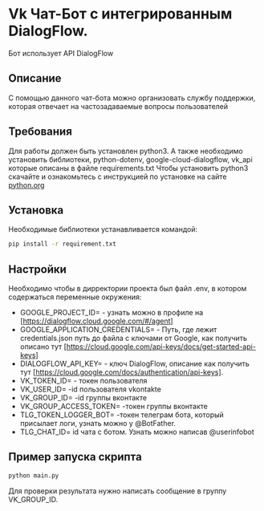# Vk Чат-Бот с интегрированным DialogFlow.
 Бот использует API DialogFlow

## Описание
С помощью данного чат-бота можно организовать службу поддержки, которая отвечает на частозадаваемые вопросы пользователей 

## Требования
Для работы должен быть установлен python3. А также необходимо установить библиотеки, python-dotenv, 
google-cloud-dialogflow, vk_api  которые описаны в файле requirements.txt
Чтобы установить python3 скачайте и ознакомьтесь с инструкцией по установке на сайте [python.org](https://www.python.org/downoloads)

## Установка
Необходимые библиотеки устанавливается командой:
```bash
pip install -r requirement.txt
```

## Настройки
Необходимо чтобы в дирректории проекта был файл .env, в котором содержаться переменные окружения:
* GOOGLE_PROJECT_ID= - узнать можно в профиле на [https://dialogflow.cloud.google.com/#/agent]
* GOOGLE_APPLICATION_CREDENTIALS= - Путь, где лежит credentials.json путь до файла с ключами от Google, как получить описано тут [https://cloud.google.com/api-keys/docs/get-started-api-keys]
* DIALOGFLOW_API_KEY= - ключ DialogFlow, описание как получить тут [https://cloud.google.com/docs/authentication/api-keys].
* VK_TOKEN_ID=  - токен пользователя
* VK_USER_ID= -id пользователя vkontakte
* VK_GROUP_ID= -id группы вконтакте
* VK_GROUP_ACCESS_TOKEN= -токен группы вконтакте
* TLG_TOKEN_LOGGER_BOT= -токен телеграм бота, который присылает логи, узнать можно у @BotFather.
* TLG_CHAT_ID= id чата с ботом. Узнать можно написав @userinfobot

## Пример запуска скрипта
```bash
python main.py
```

Для проверки результата нужно написать сообщение в группу VK_GROUP_ID.